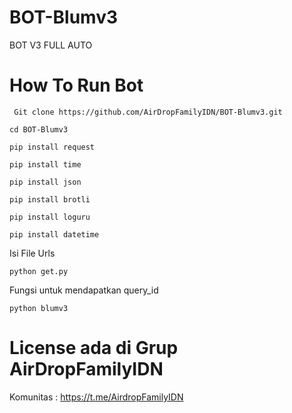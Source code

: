 # BOT-Blumv3
BOT V3 FULL AUTO 
# How To Run Bot
```
 Git clone https://github.com/AirDropFamilyIDN/BOT-Blumv3.git
```
```
cd BOT-Blumv3
```
```
pip install request
```
```
pip install time
```
```
pip install json
```
```
pip install brotli
```
```
pip install loguru
```
```
pip install datetime
```
Isi File Urls 
```
python get.py
```
Fungsi untuk mendapatkan query_id
```
python blumv3
```

# License ada di Grup AirDropFamilyIDN
Komunitas : https://t.me/AirdropFamilyIDN
